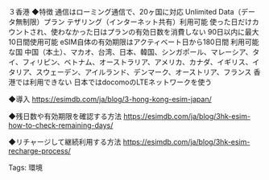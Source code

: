 ３香港
◆特徴
通信はローミング通信で、20ヶ国に対応
Unlimited Data（データ無制限）プラン
テザリング（インターネット共有）利用可能
使った日だけカウントされ、使わなかった日はプランの有効日数を消費しない
90日以内に最大10日間使用可能
eSIM自体の有効期限はアクティベート日から180日間
利用可能な国
中国（本土）、マカオ、台湾、日本、韓国、シンガポール、マレーシア、タイ、フィリピン、ベトナム、オーストラリア、アメリカ、カナダ、イギリス、イタリア、スウェーデン、アイルランド、デンマーク、オーストリア、フランス
香港では利用できない
日本ではdocomoのLTEネットワークを使う

◆導入
https://esimdb.com/ja/blog/3-hong-kong-esim-japan/

◆残日数や有効期限を確認する方法
https://esimdb.com/ja/blog/3hk-esim-how-to-check-remaining-days/

◆リチャージして継続利用する方法
https://esimdb.com/ja/blog/3hk-esim-recharge-process/

Tags:
  環境